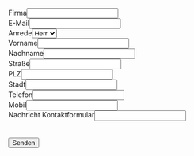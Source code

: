 <form method="post" action="https://murface.weclapp.com/webapp/seam/resource/rest/web2lead?charset=UTF-8" accept-charset="UTF-8">
<label for="idWC_company_name">Firma</label><input type="text" id="idWC_company_name" name="company_name" maxlength="1000" /><br />
<label for="idWC_email">E-Mail</label><input type="text" id="idWC_email" name="email" maxlength="1000" /><br />
<label for="idWC_salutation">Anrede</label><select id="idWC_salutation" name="salutation" >
<option value="MR">Herr</option>
<option value="MRS">Frau</option>
</select><br />
<label for="idWC_firstname">Vorname</label><input type="text" id="idWC_firstname" name="firstname" maxlength="1000" /><br />
<label for="idWC_lastName">Nachname</label><input type="text" id="idWC_lastName" name="lastName" maxlength="1000" /><br />
<label for="idWC_street">Straße</label><input type="text" id="idWC_street" name="street" maxlength="1000" /><br />
<label for="idWC_zipcode">PLZ</label><input type="text" id="idWC_zipcode" name="zipcode" maxlength="1000" /><br />
<label for="idWC_city">Stadt</label><input type="text" id="idWC_city" name="city" maxlength="1000" /><br />
<label for="idWC_phone">Telefon</label><input type="text" id="idWC_phone" name="phone" maxlength="1000" /><br />
<label for="idWC_mobile">Mobil</label><input type="text" id="idWC_mobile" name="mobile" maxlength="1000" /><br />
<label for="idWC_nachricht_kontaktformular" style="vertical-align: top">Nachricht Kontaktformular</label><input type="text" id="idWC_nachricht_kontaktformular" name="nachricht_kontaktformular" value=""/><br />
<input type="hidden" name="honeypot" value="" /><br />
<input type="hidden" name="token" value="ac69d53a-5e38-49cc-818e-55ee8349e5c2" /><br />
<input type="submit" value="Senden" /></form>
